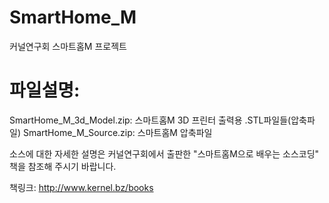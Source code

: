 # SmartHome_M
커널연구회 스마트홈M 프로젝트

# 파일설명:
SmartHome_M_3d_Model.zip: 스마트홈M 3D 프린터 출력용 .STL파일들(압축파일)
SmartHome_M_Source.zip: 스마트홈M 압축파일

소스에 대한 자세한 설명은
커널연구회에서 출판한 "스마트홈M으로 배우는 소스코딩" 책을 참조해 주시기 바랍니다.

책링크:
http://www.kernel.bz/books

